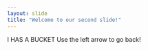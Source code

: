 ```yaml
---
layout: slide
title: "Welcome to our second slide!"
---
```

I HAS A BUCKET
Use the left arrow to go back!
